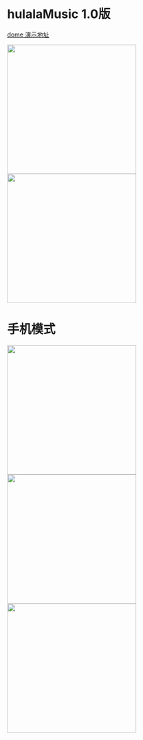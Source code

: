 # hulalaMusic 1.0版

<a href="http://115.159.196.95/music/index.html">dome 演示地址</a>

<img src="http://115.159.196.95/git/p1.png" width="300"/>
<img src="http://115.159.196.95/git/p2.png" width="300"/>

# 手机模式
<img src="http://115.159.196.95/git/m2.png" width="300"/>
<img src="http://115.159.196.95/git/m1.png" width="300"/>
<img src="http://115.159.196.95/git/m3.png" width="300"/>
